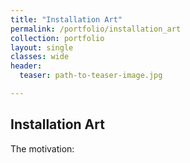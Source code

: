 ```yaml
---
title: "Installation Art"
permalink: /portfolio/installation_art
collection: portfolio
layout: single
classes: wide
header:
  teaser: path-to-teaser-image.jpg

---
```


## Installation Art

The motivation: 